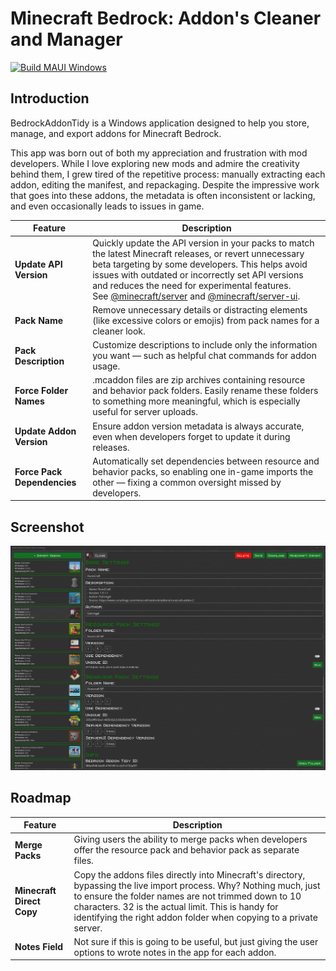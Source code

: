 # Minecraft Bedrock: Addon's Cleaner and Manager

[![Build MAUI Windows](https://github.com/harley-codes/BedrockAddonTidy/actions/workflows/build-windows.yml/badge.svg)](https://github.com/harley-codes/BedrockAddonTidy/actions/workflows/build-windows.yml)

## Introduction

BedrockAddonTidy is a Windows application designed to help you store, manage, and export addons for Minecraft Bedrock.

This app was born out of both my appreciation and frustration with mod developers. While I love exploring new mods and admire the creativity behind them, I grew tired of the repetitive process: manually extracting each addon, editing the manifest, and repackaging. Despite the impressive work that goes into these addons, the metadata is often inconsistent or lacking, and even occasionally leads to issues in game.

<table>
	<thead>
		<tr>
			<th>Feature</th>
			<th>Description</th>
		</tr>
	</thead>
	<tbody>
		<tr>
			<td><strong>Update API Version</strong></td>
			<td>Quickly update the API version in your packs to match the latest Minecraft releases, or revert unnecessary beta targeting by some developers. This helps avoid issues with outdated or incorrectly set API versions and reduces the need for experimental features.</br>See <a href="https://learn.microsoft.com/en-us/minecraft/creator/scriptapi/minecraft/server/minecraft-server?view=minecraft-bedrock-stable">@minecraft/server</a> and <a href="https://learn.microsoft.com/en-us/minecraft/creator/scriptapi/minecraft/server-ui/minecraft-server-ui?view=minecraft-bedrock-stable">@minecraft/server-ui</a>.</td>
		</tr>
		<tr>
			<td><strong>Pack Name</strong></td>
			<td>Remove unnecessary details or distracting elements (like excessive colors or emojis) from pack names for a cleaner look.</td>
		</tr>
		<tr>
			<td><strong>Pack Description</strong></td>
			<td>Customize descriptions to include only the information you want — such as helpful chat commands for addon usage.</td>
		</tr>
		<tr>
			<td><strong>Force Folder Names</strong></td>
			<td>.mcaddon files are zip archives containing resource and behavior pack folders. Easily rename these folders to something more meaningful, which is especially useful for server uploads.</td>
		</tr>
		<tr>
			<td><strong>Update Addon Version</strong></td>
			<td>Ensure addon version metadata is always accurate, even when developers forget to update it during releases.</td>
		</tr>
		<tr>
			<td><strong>Force Pack Dependencies</strong></td>
			<td>Automatically set dependencies between resource and behavior packs, so enabling one in-game imports the other — fixing a common oversight missed by developers.</td>
		</tr>
	</tbody>
</table>

## Screenshot

![Screenshot](README/screenshot_01.png)

## Roadmap

<table>
	<thead>
		<tr>
			<th>Feature</th>
			<th>Description</th>
		</tr>
	</thead>
	<tbody>
		<tr>
			<td><strong>Merge Packs</strong></td>
			<td>Giving users the ability to merge packs when developers offer the resource pack and behavior pack as separate files.</td>
		</tr>
		<tr>
			<td><strong>Minecraft Direct Copy</strong></td>
			<td>Copy the addons files directly into Minecraft's directory, bypassing the live import process. Why? Nothing much, just to ensure the folder names are not trimmed down to 10 characters. 32 is the actual limit. This is handy for identifying the right addon folder when copying to a private server.</td>
		</tr>
		<tr>
			<td><strong>Notes Field</strong></td>
			<td>Not sure if this is going to be useful, but just giving the user options to wrote notes in the app for each addon.</td>
		</tr>
	</tbody>
</table>
